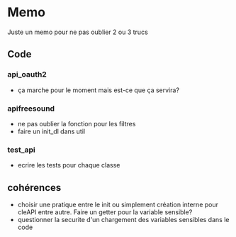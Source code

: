 # Memo
Juste un memo pour ne pas oublier 2 ou 3 trucs

## Code

### api_oauth2

- ça marche pour le moment mais est-ce que ça servira?

### apifreesound

- ne pas oublier la fonction pour les filtres
- faire un init_dl dans util

### test_api

- ecrire les tests pour chaque classe

## cohérences

- choisir une pratique entre le init ou simplement création interne pour cleAPI entre autre. Faire un getter pour la variable sensible?
- questionner la securite d'un chargement des variables sensibles dans le code

## 
